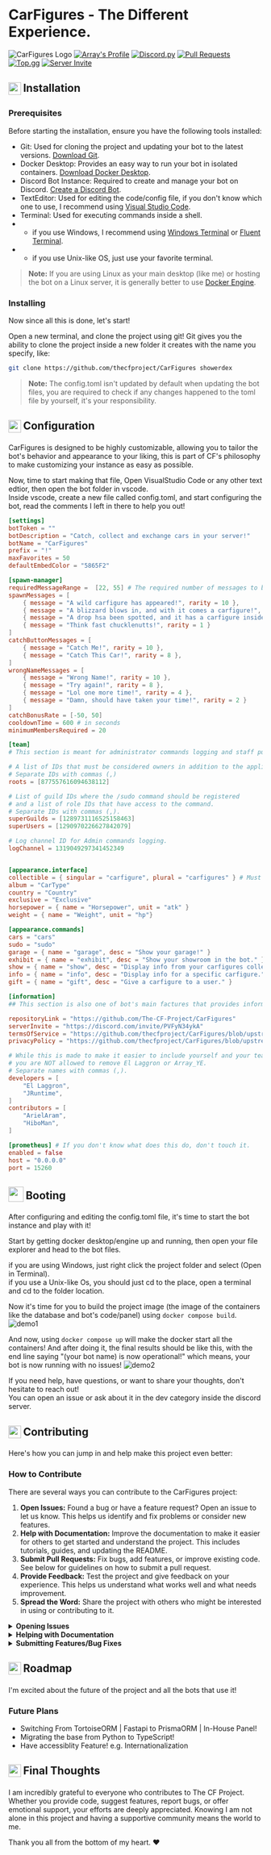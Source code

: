 # CarFigures - The Different Experience.

![CarFigures Logo](assets/logos/Banner.png)
[![Array's Profile](https://img.shields.io/badge/Array's%20Profile-ffffff?style=for-the-badge&logo=github&logoColor=black)](https://github.com/arrayunderscore/)
[![Discord.py](https://img.shields.io/badge/Discord.py-ffffff?style=for-the-badge&logo=python&logoColor=blue)](https://python.org)
[![Pull Requests](https://img.shields.io/badge/Pull_Requests-white?style=for-the-badge&logo=git&logoColor=F1502F)](https://github.com/arrayunderscore/CarFigures/pulls)
[![Top.gg](https://img.shields.io/badge/Top.gg-white?style=for-the-badge&logo=top.gg&logoColor=ff3366)](https://top.gg/bot/1127506544578277446)
[![Server Invite](https://img.shields.io/badge/Server_Invite-white?style=for-the-badge&logo=discord&logoColor=7289da&)](https://discord.gg/PVFyN34ykA)

<h2>
     <sub>
          <img  src="https://www.iconsdb.com/icons/preview/white/download-2-xxl.png"
            height="25"
            width="25">
     </sub>
     Installation
</h2>

### Prerequisites
Before starting the installation, ensure you have the following tools installed:

- Git: Used for cloning the project and updating your bot to the latest versions. [Download Git](https://git-scm.com/downloads).
- Docker Desktop: Provides an easy way to run your bot in isolated containers. [Download Docker Desktop](https://www.docker.com/products/docker-desktop).
- Discord Bot Instance: Required to create and manage your bot on Discord. [Create a Discord Bot](https://discord.com/developers/applications).
- TextEditor: Used for editing the code/config file, if you don't know which one to use, I recommend using [Visual Studio Code](https://code.visualstudio.com/).
- Terminal: Used for executing commands inside a shell.
- - if you use Windows, I recommend using [Windows Terminal](https://apps.microsoft.com/detail/9n0dx20hk701?hl=en-US&gl=US) or [Fluent Terminal](https://apps.microsoft.com/detail/9p2krlmfxf9t?hl=en-us&gl=US).
- - if you use Unix-like OS, just use your favorite terminal.

> **Note:** If you are using Linux as your main desktop (like me) or hosting the bot on a Linux server, it is generally better to use [Docker Engine](https://docs.docker.com/engine/install).

### Installing
Now since all this is done, let's start!

Open a new terminal, and clone the project using git!
Git gives you the ability to clone the project inside a new folder it creates with the name you specify, like:
```bash
git clone https://github.com/thecfproject/CarFigures showerdex
```

> **Note:** The config.toml isn't updated by default when updating the bot files, you are required to check if any changes happened to the toml file by yourself, it's your responsibility.
 
<h2>
     <sub>
          <img  src="https://www.iconsdb.com/icons/preview/white/settings-11-xxl.png"
            height="25"
            width="25">
     </sub>
     Configuration
</h2>

CarFigures is designed to be highly customizable, allowing you to tailor the bot's behavior and appearance to your liking,
this is part of CF's philosophy to make customizing your instance as easy as possible.

Now, time to start making that file, Open VisualStudio Code or any other text edtior, then open the bot folder in vscode.\
Inside vscode, create a new file called config.toml, and start configuring the bot, 
read the comments I left in there to help you out!

```toml
[settings]
botToken = ""
botDescription = "Catch, collect and exchange cars in your server!"
botName = "CarFigures"
prefix = "!"
maxFavorites = 50
defaultEmbedColor = "5865F2"

[spawn-manager]
requiredMessageRange =  [22, 55] # The required number of messages to be sent after the cooldown to spawn.
spawnMessages = [
    { message = "A wild carfigure has appeared!", rarity = 10 },
    { message = "A blizzard blows in, and with it comes a carfigure!", rarity = 5 },
    { message = "A drop hsa been spotted, and it has a carfigure inside it!", rarity = 2 },
    { message = "Think fast chucklenutts!", rarity = 1 }
]
catchButtonMessages = [
    { message = "Catch Me!", rarity = 10 },
    { message = "Catch This Car!", rarity = 8 },
]
wrongNameMessages = [
    { message = "Wrong Name!", rarity = 10 },
    { message = "Try again!", rarity = 8 },
    { message = "Lol one more time!", rarity = 4 },
    { message = "Damn, should have taken your time!", rarity = 2 }
]
catchBonusRate = [-50, 50]
cooldownTime = 600 # in seconds
minimumMembersRequired = 20

[team]
# This section is meant for administrator commands logging and staff purposes.

# A list of IDs that must be considered owners in addition to the application/team owner.
# Separate IDs with commas (,)
roots = [877557616094638112]

# List of guild IDs where the /sudo command should be registered
# and a list of role IDs that have access to the command.
# Separate IDs with commas (,).
superGuilds = [1289731116525158463]
superUsers = [1290970226627842079]

# Log channel ID for Admin commands logging.
logChannel = 1319049297341452349


[appearance.interface]
collectible = { singular = "carfigure", plural = "carfigures" } # Must be lowercased.
album = "CarType"
country = "Country"
exclusive = "Exclusive"
horsepower = { name = "Horsepower", unit = "atk" }
weight = { name = "Weight", unit = "hp"}

[appearance.commands]
cars = "cars"
sudo = "sudo"
garage = { name = "garage", desc = "Show your garage!" }
exhibit = { name = "exhibit", desc = "Show your showroom in the bot." }
show = { name = "show", desc = "Display info from your carfigures collection." }
info = { name = "info", desc = "Display info for a specific carfigure." }
gift = { name = "gift", desc = "Give a carfigure to a user." }

[information]
## This section is also one of bot's main factures that provides information about the bot which can help others to find more information about the bot.

repositoryLink = "https://github.com/The-CF-Project/CarFigures"
serverInvite = "https://discord.com/invite/PVFyN34ykA"
termsOfService = "https://github.com/thecfproject/CarFigures/blob/upstream/assets/TERMS_OF_SERVICE.md"
privacyPolicy = "https://github.com/thecfproject/CarFigures/blob/upstream/assets/PRIVACY_POLICY.md"

# While this is made to make it easier to include yourself and your team/contributors
# you are NOT allowed to remove El Laggron or Array_YE.
# Separate names with commas (,).
developers = [
    "El Laggron",
    "JRuntime",
]
contributors = [
    "ArielAram",
    "HiboMan",
]

[prometheus] # If you don't know what does this do, don't touch it.
enabled = false
host = "0.0.0.0"
port = 15260
```

<h2>
     <sub>
          <img  src="https://www.iconsdb.com/icons/preview/white/arrow-150-xl.png"
            height="30"
            width="30">
     </sub>
     Booting
</h2>
After configuring and editing the config.toml file, it's time to start the bot instance and play with it!

Start by getting docker desktop/engine up and running, then open your file explorer and head to the bot files.

if you are using Windows, just right click the project folder and select (Open in Terminal).\
if you use a Unix-like Os, you should just cd to the place, open a terminal and cd to the folder location.

Now it's time for you to build the project image (the image of the containers like the database and bot's code/panel) using `docker compose build`.
![demo1](assets/demos/demo1.png)

And now, using `docker compose up` will make the docker start all the containers!
And after doing it, the final results should be like this, with the end line saying "(your bot name) is now operational!"
which means, your bot is now running with no issues!
![demo2](assets/demos/demo2.png)

If you need help, have questions, or want to share your thoughts, don't hesitate to reach out!\
You can open an issue or ask about it in the dev category inside the discord server.

<h2>
     <sub>
          <img  src="https://www.iconsdb.com/icons/preview/white/plus-5-xxl.png"
            height="25"
            width="25">
     </sub>
     Contributing
</h2>

Here's how you can jump in and help make this project even better:

### How to Contribute
There are several ways you can contribute to the CarFigures project:

1. **Open Issues:** Found a bug or have a feature request? Open an issue to let us know. This helps us identify and fix problems or consider new features.
2. **Help with Documentation:** Improve the documentation to make it easier for others to get started and understand the project. This includes tutorials, guides, and updating the README.
3. **Submit Pull Requests:** Fix bugs, add features, or improve existing code. See below for guidelines on how to submit a pull request.
4. **Provide Feedback:** Test the project and give feedback on your experience. This helps us understand what works well and what needs improvement.
5. **Spread the Word:** Share the project with others who might be interested in using or contributing to it.

<details>
<summary><strong>Opening Issues</strong></summary>

1. Go to the Issues section of the repository.
2. Click on the "New Issue" button.
3. Provide a clear and descriptive title for the issue.
4. Include detailed information in the body, such as steps to reproduce the bug or a detailed description of the feature request.
</details>

<details>
<summary><strong>Helping with Documentation</strong></summary>
 
1. Fork the repository to your GitHub account.
2. Create a new branch for your documentation changes: git checkout -b improve-docs
3. Make your changes and commit them with descriptive messages: git commit -m 'Improve documentation for installation process'
4. Push your changes to your branch: git push origin improve-docs
Open a pull request (PR) against the stable branch of the original repository.
</details>

<details>
<summary><strong>Submitting Features/Bug Fixes</strong></summary>

1. Fork the repository to your GitHub account.
2. Create a new branch for your feature or bug fix: git checkout -b new-feature
3. Make your changes and commit them with descriptive messages: git commit -m 'Add new feature'
4. Push your changes to your branch: git push origin new-feature
Open a pull request (PR) against the upstream branch of the original repository.
</details>

<h2>
     <sub>
          <img  src="https://www.iconsdb.com/icons/preview/white/map-3-xl.png"
            height="25"
            width="25">
     </sub>
     Roadmap
</h2>

I'm excited about the future of the project and all the bots that use it!

### Future Plans

- Switching From TortoiseORM | Fastapi to PrismaORM | In-House Panel!
- Migrating the base from Python to TypeScript!
- Have accessiblity Feature! e.g. Internationalization

<h2>
     <sub>
          <img  src="https://www.iconsdb.com/icons/preview/white/heart-xl.png"
            height="25"
            width="25">
     </sub>
     Final Thoughts
</h2>

I am incredibly grateful to everyone who contributes to The CF Project. Whether you provide code, suggest features, report bugs, or offer emotional support, your efforts are deeply appreciated. Knowing I am not alone in this project and having a supportive community means the world to me.

Thank you all from the bottom of my heart. ❤️ 
